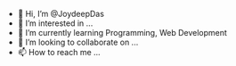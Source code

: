 - 👋 Hi, I’m @JoydeepDas
- 👀 I’m interested in ...
- 🌱 I’m currently learning Programming, Web Development
- 💞️ I’m looking to collaborate on ...
- 📫 How to reach me ...

<!---
JoydeepMunDas/JoydeepMunDas is a ✨ special ✨ repository because its `README.md` (this file) appears on your GitHub profile.
You can click the Preview link to take a look at your changes.
--->
